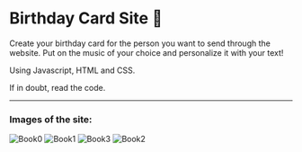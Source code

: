 <h1>Birthday Card Site 🎂</h1>

<p>
Create your birthday card for the person you want to send through the website. Put on the music of your choice and personalize it with your text!

Using Javascript, HTML and CSS.

If in doubt, read the code.
</p>
<hr>
<h3>Images of the site:</h3>
<img src="https://i.ibb.co/Zz5TB5V/Book0.png" alt="Book0" border="0">
<img src="https://i.ibb.co/SPKCK7m/Book1.png" alt="Book1" border="0">
<img src="https://i.ibb.co/m59tNk2/Book3.png" alt="Book3" border="0">
<img src="https://i.ibb.co/wR0Qs2x/Book2.png" alt="Book2" border="0">
